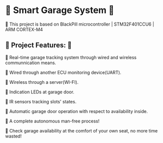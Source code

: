 # :star2: Smart Garage System :star2: 
:star2: This project is based on BlackPill microcontroller | STM32F401CCU6 | ARM CORTEX-M4
## :star2: Project Features: :star2: 
:star2: Real-time garage tracking system through wired and wireless communnication means.

:star2: Wired through another ECU monitoring device(UART).
    
:star2: Wireless through a server(WI-FI).

:star2: Indication LEDs at garage door.

:star2: IR sensors tracking slots' states.

:star2: Automatic garage door operation with respect to availability inside.

:star2: A complete autonomous man-free process!

:star2: Check garage availability at the comfort of your own seat, no more time wasted!
